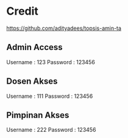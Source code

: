 # Credit
https://github.com/adityadees/topsis-amin-ta

## Admin Access
Username : 123
Password : 123456

## Dosen Akses
Username : 111
Password : 123456

## Pimpinan Akses
Username : 222
Password : 123456
